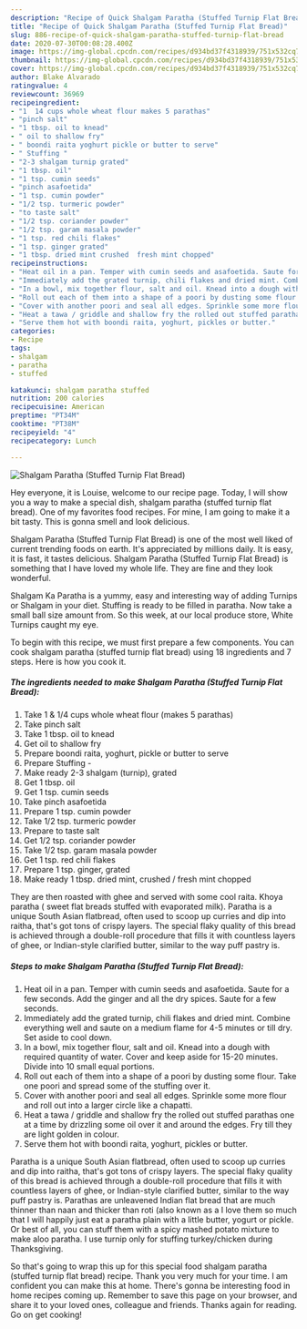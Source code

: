```yaml
---
description: "Recipe of Quick Shalgam Paratha (Stuffed Turnip Flat Bread)"
title: "Recipe of Quick Shalgam Paratha (Stuffed Turnip Flat Bread)"
slug: 886-recipe-of-quick-shalgam-paratha-stuffed-turnip-flat-bread
date: 2020-07-30T00:08:28.400Z
image: https://img-global.cpcdn.com/recipes/d934bd37f4318939/751x532cq70/shalgam-paratha-stuffed-turnip-flat-bread-recipe-main-photo.jpg
thumbnail: https://img-global.cpcdn.com/recipes/d934bd37f4318939/751x532cq70/shalgam-paratha-stuffed-turnip-flat-bread-recipe-main-photo.jpg
cover: https://img-global.cpcdn.com/recipes/d934bd37f4318939/751x532cq70/shalgam-paratha-stuffed-turnip-flat-bread-recipe-main-photo.jpg
author: Blake Alvarado
ratingvalue: 4
reviewcount: 36969
recipeingredient:
- "1  14 cups whole wheat flour makes 5 parathas"
- "pinch salt"
- "1 tbsp. oil to knead"
- " oil to shallow fry"
- " boondi raita yoghurt pickle or butter to serve"
- " Stuffing "
- "2-3 shalgam turnip grated"
- "1 tbsp. oil"
- "1 tsp. cumin seeds"
- "pinch asafoetida"
- "1 tsp. cumin powder"
- "1/2 tsp. turmeric powder"
- "to taste salt"
- "1/2 tsp. coriander powder"
- "1/2 tsp. garam masala powder"
- "1 tsp. red chili flakes"
- "1 tsp. ginger grated"
- "1 tbsp. dried mint crushed  fresh mint chopped"
recipeinstructions:
- "Heat oil in a pan. Temper with cumin seeds and asafoetida. Saute for a few seconds. Add the ginger and all the dry spices. Saute for a few seconds."
- "Immediately add the grated turnip, chili flakes and dried mint. Combine everything well and saute on a medium flame for 4-5 minutes or till dry. Set aside to cool down."
- "In a bowl, mix together flour, salt and oil. Knead into a dough with required quantity of water. Cover and keep aside for 15-20 minutes. Divide into 10 small equal portions."
- "Roll out each of them into a shape of a poori by dusting some flour. Take one poori and spread some of the stuffing over it."
- "Cover with another poori and seal all edges. Sprinkle some more flour and roll out into a larger circle like a chapatti."
- "Heat a tawa / griddle and shallow fry the rolled out stuffed parathas one at a time by drizzling some oil over it and around the edges. Fry till they are light golden in colour."
- "Serve them hot with boondi raita, yoghurt, pickles or butter."
categories:
- Recipe
tags:
- shalgam
- paratha
- stuffed

katakunci: shalgam paratha stuffed 
nutrition: 200 calories
recipecuisine: American
preptime: "PT34M"
cooktime: "PT38M"
recipeyield: "4"
recipecategory: Lunch

---
```



![Shalgam Paratha (Stuffed Turnip Flat Bread)](https://img-global.cpcdn.com/recipes/d934bd37f4318939/751x532cq70/shalgam-paratha-stuffed-turnip-flat-bread-recipe-main-photo.jpg)

Hey everyone, it is Louise, welcome to our recipe page. Today, I will show you a way to make a special dish, shalgam paratha (stuffed turnip flat bread). One of my favorites food recipes. For mine, I am going to make it a bit tasty. This is gonna smell and look delicious.

Shalgam Paratha (Stuffed Turnip Flat Bread) is one of the most well liked of current trending foods on earth. It's appreciated by millions daily. It is easy, it is fast, it tastes delicious. Shalgam Paratha (Stuffed Turnip Flat Bread) is something that I have loved my whole life. They are fine and they look wonderful.

Shalgam Ka Paratha is a yummy, easy and interesting way of adding Turnips or Shalgam in your diet. Stuffing is ready to be filled in paratha. Now take a small ball size amount from. So this week, at our local produce store, White Turnips caught my eye.


To begin with this recipe, we must first prepare a few components. You can cook shalgam paratha (stuffed turnip flat bread) using 18 ingredients and 7 steps. Here is how you cook it.

<!--inarticleads1-->

##### The ingredients needed to make Shalgam Paratha (Stuffed Turnip Flat Bread):

1. Take 1 &amp; 1/4 cups whole wheat flour (makes 5 parathas)
1. Take pinch salt
1. Take 1 tbsp. oil to knead
1. Get  oil to shallow fry
1. Prepare  boondi raita, yoghurt, pickle or butter to serve
1. Prepare  Stuffing -
1. Make ready 2-3 shalgam (turnip), grated
1. Get 1 tbsp. oil
1. Get 1 tsp. cumin seeds
1. Take pinch asafoetida
1. Prepare 1 tsp. cumin powder
1. Take 1/2 tsp. turmeric powder
1. Prepare to taste salt
1. Get 1/2 tsp. coriander powder
1. Take 1/2 tsp. garam masala powder
1. Get 1 tsp. red chili flakes
1. Prepare 1 tsp. ginger, grated
1. Make ready 1 tbsp. dried mint, crushed / fresh mint chopped


They are then roasted with ghee and served with some cool raita. Khoya paratha ( sweet flat breads stuffed with evaporated milk). Paratha is a unique South Asian flatbread, often used to scoop up curries and dip into raitha, that&#39;s got tons of crispy layers. The special flaky quality of this bread is achieved through a double-roll procedure that fills it with countless layers of ghee, or Indian-style clarified butter, similar to the way puff pastry is. 

<!--inarticleads2-->

##### Steps to make Shalgam Paratha (Stuffed Turnip Flat Bread):

1. Heat oil in a pan. Temper with cumin seeds and asafoetida. Saute for a few seconds. Add the ginger and all the dry spices. Saute for a few seconds.
1. Immediately add the grated turnip, chili flakes and dried mint. Combine everything well and saute on a medium flame for 4-5 minutes or till dry. Set aside to cool down.
1. In a bowl, mix together flour, salt and oil. Knead into a dough with required quantity of water. Cover and keep aside for 15-20 minutes. Divide into 10 small equal portions.
1. Roll out each of them into a shape of a poori by dusting some flour. Take one poori and spread some of the stuffing over it.
1. Cover with another poori and seal all edges. Sprinkle some more flour and roll out into a larger circle like a chapatti.
1. Heat a tawa / griddle and shallow fry the rolled out stuffed parathas one at a time by drizzling some oil over it and around the edges. Fry till they are light golden in colour.
1. Serve them hot with boondi raita, yoghurt, pickles or butter.


Paratha is a unique South Asian flatbread, often used to scoop up curries and dip into raitha, that&#39;s got tons of crispy layers. The special flaky quality of this bread is achieved through a double-roll procedure that fills it with countless layers of ghee, or Indian-style clarified butter, similar to the way puff pastry is. Parathas are unleavened Indian flat bread that are much thinner than naan and thicker than roti (also known as a I love them so much that I will happily just eat a paratha plain with a little butter, yogurt or pickle. Or best of all, you can stuff them with a spicy mashed potato mixture to make aloo paratha. I use turnip only for stuffing turkey/chicken during Thanksgiving. 

So that's going to wrap this up for this special food shalgam paratha (stuffed turnip flat bread) recipe. Thank you very much for your time. I am confident you can make this at home. There's gonna be interesting food in home recipes coming up. Remember to save this page on your browser, and share it to your loved ones, colleague and friends. Thanks again for reading. Go on get cooking!

